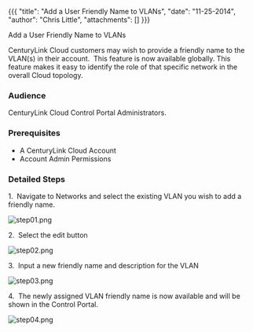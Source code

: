 {{{
  "title": "Add a User Friendly Name to VLANs",
  "date": "11-25-2014",
  "author": "Chris Little",
  "attachments": []
}}}

Add a User Friendly Name to VLANs
<p>CenturyLink Cloud customers may wish to provide a friendly name to the VLAN(s) in their account. &nbsp;This feature is now available globally. This feature&nbsp;makes it easy to identify the role of that specific network in the overall Cloud topology.&nbsp;&nbsp;</p>
<h3>Audience</h3>
<p>CenturyLink Cloud Control Portal Administrators.&nbsp;&nbsp; &nbsp;&nbsp;</p>
<h3>Prerequisites</h3>
<ul>
  <li>A CenturyLink Cloud Account</li>
  <li>Account Admin Permissions</li>
</ul>
<h3>Detailed Steps</h3>
<p>1. &nbsp;Navigate to Networks and select the existing VLAN you wish to add a friendly name.</p>
<p><img src="https://t3n.zendesk.com/attachments/token/oqlbadn38tzsnsc/?name=step01.png" alt="step01.png" />
</p>
<p>2. &nbsp;Select the edit button</p>
<p><img src="https://t3n.zendesk.com/attachments/token/ki9z0hnbfhavsyg/?name=step02.png" alt="step02.png" />
</p>
<p>3. &nbsp;Input a new friendly name and description for the VLAN</p>
<p><img src="https://t3n.zendesk.com/attachments/token/kgslwwecqd9brgl/?name=step03.png" alt="step03.png" />
</p>
<p>4. &nbsp;The newly assigned VLAN friendly name is now available and will be shown in the Control Portal.</p>
<p><img src="https://t3n.zendesk.com/attachments/token/2d3sh0iacb4gzdn/?name=step04.png" alt="step04.png" />
</p>